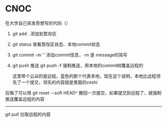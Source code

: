 # CNOC
在大学自己突发奇想写的代码（）

1. git add . 添加到暂存区
2. git status  查看暂存区状态、本地commit状态
3. git commit -m '' 添加commit信息，-m 是 message的简写
4. git push 推送
   git push -f 强制推送，用本地的commit树覆盖远程的


   这里带个云朵的是远程，蓝色的那个代表本地，现在这个说明，本地比远程领先了一个提交，领先的内容就是里面的ceshi

后悔了可以用  git reset --soft HEAD^ 撤回一次提交，如果提交到远程了，就强制推送覆盖远程的内容


------

git pull 拉取远程的内容